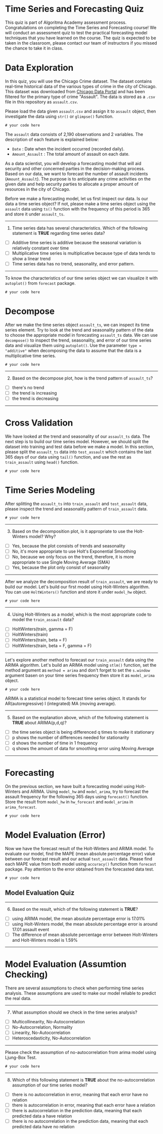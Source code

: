 # Time Series and Forecasting Quiz

This quiz is part of Algoritma Academy assessment process. Congratulations on completing the Time Series and Forecasting course! We will conduct an assessment quiz to test the practical forecasting model techniques that you have learned on the course. The quiz is expected to be taken in the classroom, please contact our team of instructors if you missed the chance to take it in class.

# Data Exploration

In this quiz, you will use the Chicago Crime dataset. The dataset contains real-time historical data of the various types of crime in the city of Chicago. This dataset was downloaded from [Chicago Data Portal](https://data.cityofchicago.org/Public-Safety/Crimes-2001-to-present/ijzp-q8t2) and has been filtered for the primary type of crime "Assault". The data is stored as a `.csv` file in this repository as `assault.csv`.

Please load the data given `assault.csv` and assign it to `assault` object, then investigate the data using `str()` or `glimpse()` function.

```
# your code here
```

The `assault` data consists of 2,190 observations and 2 variables. The description of each feature is explained below:

* `Date` : Date when the incident occurred (recorded daily).
* `Amount_Assault` : The total amount of assault on each date.

As a data scientist, you will develop a forecasting model that will aid security and other concerned parties in the decision-making process. Based on our data, we want to forecast the number of assault incidents (`Amount_Assault`). The purpose is to anticipate any crime activities on the given date and help security parties to allocate a proper amount of resources in the city of Chicago. 

Before we make a forecasting model, let us first inspect our data. Is our data a time series object? If not, please make a time series object using the `assault` data using `ts()` function with the frequency of this period is 365 and store it under `assault_ts`. 

___
1. Time series data has several characteristics. Which of the following statement is **TRUE** regarding time series data?
 - [ ] Additive time series is additive because the seasonal variation is relatively constant over time
 - [ ] Multiplicative time series is multiplicative because type of data tends to show a linear trend
 - [ ] Time series data has no trend, seasonality, and error pattern.
___

To know the characteristics of our time series object we can visualize it with `autoplot()` from `forecast` package.

```
# your code here
```

# Decompose

After we make the time series object `assault_ts`, we can inspect its time series element. Try to look at the trend and seasonality pattern of the data to choose the appropriate model in forecasting `assault_ts` data. We can use `decompose()` to inspect the trend, seasonality, and error of our time series data and visualize them using `autoplot()`. Use the parameter `type = "additive"` when decomposing the data to assume that the data is a multiplicative time series.

```
# your code here
```
___
2. Based on the decompose plot, how is the trend pattern of `assault_ts`?
 - [ ] there's no trend
 - [ ] the trend is increasing
 - [ ] the trend is decreasing
___

# Cross Validation

We have looked at the trend and seasonality of our `assault_ts` data. The next step is to build our time series model. However, we should split the dataset into training and test data before we make a model. In this section, please split the `assault_ts` data into `test_assault` which contains the last 365 days of our data using `tail()` function, and use the rest as `train_assault` using `head()` function.


```
# your code here
```

# Time Series Modeling

After splitting the `assault_ts` into `train_assault` and `test_assault` data, please inspect the trend and seasonality pattern of `train_assault` data.

```
# your code here
```

___
3.  Based on the decomposition plot, is it appropriate to use the Holt-Winters model? Why?
 - [ ] Yes, because the plot consists of trends and seasonality
 - [ ] No, it's more appropriate to use Holt's Exponential Smoothing
 - [ ] No, because we only focus on the trend, therefore, it is more appropriate to use Single Moving Average (SMA)
 - [ ] Yes, because the plot only consist of seasonality
___

After we analyze the decomposition result of `train_assault`, we are ready to build our model. Let's build our first model using Holt-Winters algorithm. You can use `HoltWinters()` function and store it under `model_hw` object.

```
# your code here
```

___
4. Using Holt-Winters as a model, which is the most appropriate code to model the `train_assault` data?
 - [ ] HoltWinters(train, gamma = F)
 - [ ] HoltWinters(train)
 - [ ] HoltWinters(train, beta = F)
 - [ ] HoltWinters(train, beta = F, gamma = F)
___

Let's explore another method to forecast our `train_assault` data using the ARIMA algorithm. Let's build an ARIMA model using `stlm()` function, set the method argument as `method = arima` and don't forget to set the `s.window` argument basen on your time series frequency then store it as `model_arima` object.
```
# your code here
```

ARIMA is a statistical model to forecast time series object. It stands for AR(autoregressive) I (integrated) MA (moving average).

___
5. Based on the explanation above, which of the following statement is **TRUE** about ARIMA(p,d,q)?
 - [ ] the time series object is being differenced q times to make it stationary
 - [ ] p shows the number of differences needed for stationarity
 - [ ] d shows the number of time in 1 frequency
 - [ ] q shows the amount of data for smoothing error using Moving Average
___

# Forecasting

On the previous section, we have built a forecasting model using Holt-Winters and ARIMA. Using `model_hw` and `model_arima`, try to forecast the assault frequency for the following 365 days using `forecast()` function. Store the result from `model_hw` in `hw_forecast` and `model_arima` in `arima_forecast`.

```
# your code here
```

# Model Evaluation (Error)

Now we have the forecast result of the Holt-Winters and ARIMA model. To evaluate our model, find the MAPE (mean absolute percentage error) value between our forecast result and our actual `test_assault` data. Please find each MAPE value from both model using `accuracy()` function from `forecast` package. Pay attention to the error obtained from the forecasted data test.

```
# your code here
```

## Model Evaluation Quiz

___
6. Based on the result, which of the following statement is **TRUE**?
 - [ ] using ARIMA model, the mean absolute percentage error is 17.01%
 - [ ] using Holt-Winters model, the mean absolute percentage error is around 17.01 assault event
 - [ ] The difference of mean absolute percentage error between Holt-Winters and Holt-Winters model is 1.59%

___

# Model Evaluation (Assumtion Checking)

There are several assumptions to check when performing time series analysis. These assumptions are used to make our model reliable to predict the real data.

___
7. What assumption should we check in the time series analysis?
 - [ ] Multicollinearity, No-Autocorrelation
 - [ ] No-Autocorrelation, Normality
 - [ ] Linearity, No-Autocorrelation
 - [ ] Heteroscedasticity, No-Autocorrelation
___

Please check the assumption of no-autocorrelation from arima model using Ljung-Box Test.

```
# your code here
```

___
8. Which of this following statement is **TRUE** about the no-autocorrelation assumption of our time series model?
 - [ ] there is no autocorrelation in error, meaning that each error have no relation
 - [ ] there is autocorrelation in error, meaning that each error have a relation
 - [ ] there is autocorrelation in the prediction data, meaning that each predicted data a have relation
 - [ ] there is no autocorrelation in the prediction data, meaning that each predicted data have no relation
